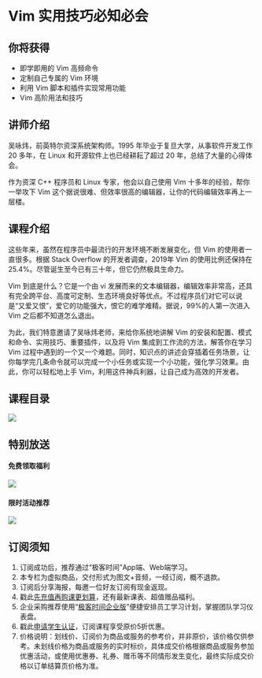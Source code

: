 # Vim 实用技巧必知必会

## 你将获得

*   即学即用的 Vim 高频命令
*   定制自己专属的 Vim 环境
*   利用 Vim 脚本和插件实现常用功能
*   Vim 高阶用法和技巧

  

## 讲师介绍

吴咏炜，前英特尔资深系统架构师。1995 年毕业于复旦大学，​​从事软件开发工作 20 多年，在 Linux 和开源软件上也已经耕耘了超过 20 年，总结了大量的心得体会。

作为资深 C++ 程序员和 Linux 专家，他会以自己使用 Vim 十多年的经验，帮你一举攻下 Vim 这个据说很难、但效率很高的编辑器，让你的代码编辑效率再上一层楼。

  

## 课程介绍

这些年来，虽然在程序员中最流行的开发环境不断发展变化，但 Vim 的使用者一直很多。根据 Stack Overflow 的开发者调查，2019年 Vim 的使用比例还保持在 25.4%。尽管诞生至今已有三十年，但它仍然极具生命力。

Vim 到底是什么？它是一个由 vi 发展而来的文本编辑器，编辑效率非常高，还具有完全跨平台、高度可定制、生态环境良好等优点。不过程序员们对它可以说是“又爱又恨”，爱它的功能强大，恨它的难学难精。据说，99%的人第一次进入 Vim 之后都不知道怎么退出。

为此，我们特意邀请了吴咏炜老师，来给你系统地讲解 Vim 的安装和配置、模式和命令、实用技巧、重要插件，以及将 Vim 集成到工作流的方法，解答你在学习 Vim 过程中遇到的一个又一个难题。同时，知识点的讲述会穿插着任务场景，让你每学完几条命令就可以完成一个小任务或实现一个小功能，强化学习效果。由此，你可以轻松地上手 Vim，利用这件神兵利器，让自己成为高效的开发者。

  

## 课程目录

![](https://static001.geekbang.org/resource/image/31/22/31eb4b3bea9394b46ae5ede69822f722.jpg)

  

## 特别放送

#### 免费领取福利

[![](https://static001.geekbang.org/resource/image/16/13/1664800067c250a67yy94c57d0e76c13.jpg?wh=1035x360)](https://time.geekbang.org/article/428647)  
  

#### 限时活动推荐

[![](https://static001.geekbang.org/resource/image/67/a0/6720f5d50b4b38abbf867facdef728a0.png?wh=1035x360)](https://shop18793264.m.youzan.com/wscgoods/detail/2fmoej9krasag5p?dc_ps=2913145716543073286.200001)

  

## 订阅须知

1.  订阅成功后，推荐通过“极客时间”App端、Web端学习。
2.  本专栏为虚拟商品，交付形式为图文+音频，一经订阅，概不退款。
3.  订阅后分享海报，每邀一位好友订阅有现金返现。
4.  戳此[先充值再购课更划算](https://shop18793264.m.youzan.com/wscgoods/detail/2fmoej9krasag5p?scan=1&activity=none&from=kdt&qr=directgoods_1541158976&shopAutoEnter=1)，还有最新课表、超值赠品福利。
5.  企业采购推荐使用“[极客时间企业版](https://b.geekbang.org/?utm_source=geektime&utm_medium=columnintro&utm_campaign=newregister&gk_source=2021020901_gkcolumnintro_newregister)”便捷安排员工学习计划，掌握团队学习仪表盘。
6.  戳此[申请学生认证](https://promo.geekbang.org/activity/student-certificate?utm_source=geektime&utm_medium=caidanlan1)，订阅课程享受原价5折优惠。
7.  价格说明：划线价、订阅价为商品或服务的参考价，并非原价，该价格仅供参考。未划线价格为商品或服务的实时标价，具体成交价格根据商品或服务参加优惠活动，或使用优惠券、礼券、赠币等不同情形发生变化，最终实际成交价格以订单结算页价格为准。
